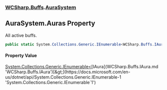 ### [WCSharp.Buffs](WCSharp.Buffs.md 'WCSharp.Buffs').[AuraSystem](WCSharp.Buffs.AuraSystem.md 'WCSharp.Buffs.AuraSystem')

## AuraSystem.Auras Property

All active buffs.

```csharp
public static System.Collections.Generic.IEnumerable<WCSharp.Buffs.IAura> Auras { get; }
```

#### Property Value
[System.Collections.Generic.IEnumerable&lt;](https://docs.microsoft.com/en-us/dotnet/api/System.Collections.Generic.IEnumerable-1 'System.Collections.Generic.IEnumerable`1')[IAura](WCSharp.Buffs.IAura.md 'WCSharp.Buffs.IAura')[&gt;](https://docs.microsoft.com/en-us/dotnet/api/System.Collections.Generic.IEnumerable-1 'System.Collections.Generic.IEnumerable`1')